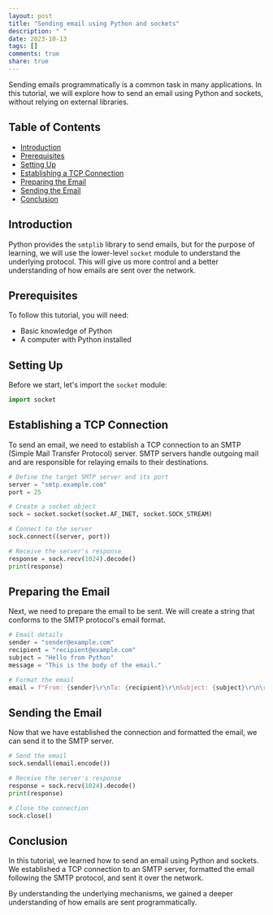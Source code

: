 ```yaml
---
layout: post
title: "Sending email using Python and sockets"
description: " "
date: 2023-10-13
tags: []
comments: true
share: true
---
```


Sending emails programmatically is a common task in many applications. In this tutorial, we will explore how to send an email using Python and sockets, without relying on external libraries.

## Table of Contents
- [Introduction](#introduction)
- [Prerequisites](#prerequisites)
- [Setting Up](#setting-up)
- [Establishing a TCP Connection](#establishing-a-tcp-connection)
- [Preparing the Email](#preparing-the-email)
- [Sending the Email](#sending-the-email)
- [Conclusion](#conclusion)

## Introduction
Python provides the `smtplib` library to send emails, but for the purpose of learning, we will use the lower-level `socket` module to understand the underlying protocol. This will give us more control and a better understanding of how emails are sent over the network.

## Prerequisites
To follow this tutorial, you will need:
- Basic knowledge of Python
- A computer with Python installed

## Setting Up
Before we start, let's import the `socket` module:

```python
import socket
```

## Establishing a TCP Connection
To send an email, we need to establish a TCP connection to an SMTP (Simple Mail Transfer Protocol) server. SMTP servers handle outgoing mail and are responsible for relaying emails to their destinations.

```python
# Define the target SMTP server and its port
server = "smtp.example.com"
port = 25

# Create a socket object
sock = socket.socket(socket.AF_INET, socket.SOCK_STREAM)

# Connect to the server
sock.connect((server, port))

# Receive the server's response
response = sock.recv(1024).decode()
print(response)
```

## Preparing the Email
Next, we need to prepare the email to be sent. We will create a string that conforms to the SMTP protocol's email format.

```python
# Email details
sender = "sender@example.com"
recipient = "recipient@example.com"
subject = "Hello from Python"
message = "This is the body of the email."

# Format the email
email = f"From: {sender}\r\nTo: {recipient}\r\nSubject: {subject}\r\n\r\n{message}"
```

## Sending the Email
Now that we have established the connection and formatted the email, we can send it to the SMTP server.

```python
# Send the email
sock.sendall(email.encode())

# Receive the server's response
response = sock.recv(1024).decode()
print(response)

# Close the connection
sock.close()
```

## Conclusion
In this tutorial, we learned how to send an email using Python and sockets. We established a TCP connection to an SMTP server, formatted the email following the SMTP protocol, and sent it over the network.

By understanding the underlying mechanisms, we gained a deeper understanding of how emails are sent programmatically.